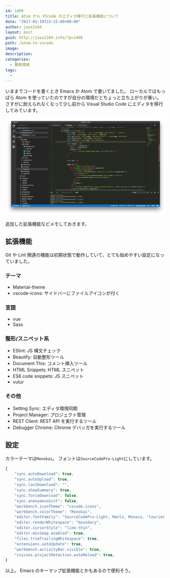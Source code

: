 ```yaml
---
id: 1406
title: Atom から VScode のエディタ移行と拡張機能について
date: "2017-03-19T23:15:00+00:00"
author: jaxx2104
layout: post
guid: http://jaxx2104.info/?p=1406
path: /atom-to-vscode
image:
description:
categories:
  - 開発環境
tags:
  -
---
```


いままでコードを書くとき Emacs か Atom で書いてました。
ローカルではもっぱら Atom を使っていたのですが自分の環境だとちょっと立ち上がりが重い。
さすがに耐えられなくなって少し前から Visual Studio Code にエディタを移行してみています。

<img src="./atom-to-vscode.png" />

追加した拡張機能などメモしておきます。

## 拡張機能

Git や Lint 関連の機能は初期状態で動作していて、とても始めやすい設定になっていました。

### テーマ

- Material-theme
- vscode-icons: サイドバーにファイルアイコンが付く

### 言語

- vue
- Sass

### 整形/スニペット系

- ESlint: JS 構文チェック
- Beautify: 自動整形ツール
- Document This: コメント挿入ツール
- HTML Snippets: HTML スニペット
- ES6 code snippets: JS スニペット
- vutur

### その他

- Setting Sync: エディタ環境同期
- Project Manager: プロジェクト管理
- REST Client: REST API を実行するツール
- Debugger Chrome: Chrome デバッガを実行するツール

<!--more-->

## 設定

カラーテーマは`Monokai`。
フォントは`SourceCodePro-Light`にしています。

```js
{
    "sync.autoDownload": true,
    "sync.autoUpload": true,
    "sync.lastDownload": "",
    "sync.showSummary": true,
    "sync.forceDownload": false,
    "sync.anonymousGist": false,
    "workbench.iconTheme": "vscode-icons",
    "workbench.colorTheme": "Monokai",
    "editor.fontFamily": "SourceCodePro-Light, Menlo, Monaco, 'Courier New', monospace",
    "editor.renderWhitespace": "boundary",
    "editor.cursorStyle": "line-thin",
    "editor.minimap.enabled": true,
    "files.trimTrailingWhitespace": true,
    "extensions.autoUpdate": true,
    "workbench.activityBar.visible": true,
    "vsicons.projectDetection.autoReload": true,
}
```

以上。
Emacs のキーマップ拡張機能とかもあるので便利そう。
